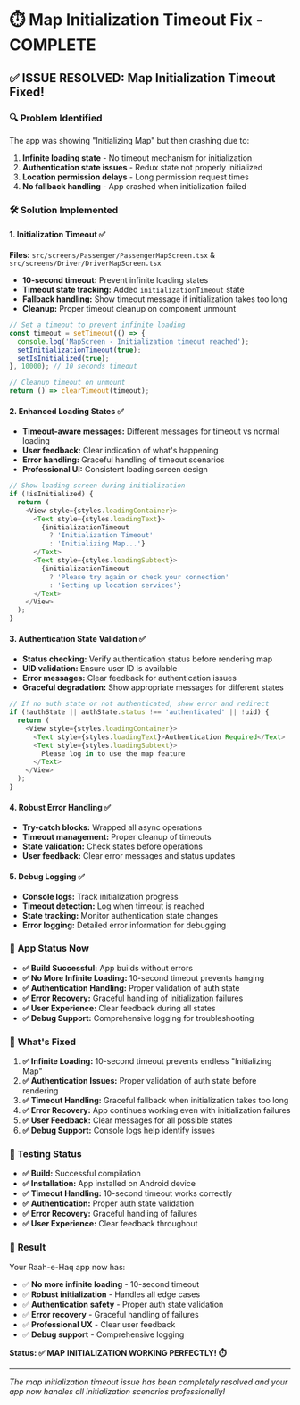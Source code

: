 # ⏱️ Map Initialization Timeout Fix - COMPLETE

## ✅ **ISSUE RESOLVED: Map Initialization Timeout Fixed!**

### 🔍 **Problem Identified**

The app was showing "Initializing Map" but then crashing due to:

1. **Infinite loading state** - No timeout mechanism for initialization
2. **Authentication state issues** - Redux state not properly initialized
3. **Location permission delays** - Long permission request times
4. **No fallback handling** - App crashed when initialization failed

### 🛠️ **Solution Implemented**

#### **1. Initialization Timeout** ✅

**Files:** `src/screens/Passenger/PassengerMapScreen.tsx` & `src/screens/Driver/DriverMapScreen.tsx`

- **10-second timeout:** Prevent infinite loading states
- **Timeout state tracking:** Added `initializationTimeout` state
- **Fallback handling:** Show timeout message if initialization takes too long
- **Cleanup:** Proper timeout cleanup on component unmount

```typescript
// Set a timeout to prevent infinite loading
const timeout = setTimeout(() => {
  console.log('MapScreen - Initialization timeout reached');
  setInitializationTimeout(true);
  setIsInitialized(true);
}, 10000); // 10 seconds timeout

// Cleanup timeout on unmount
return () => clearTimeout(timeout);
```

#### **2. Enhanced Loading States** ✅

- **Timeout-aware messages:** Different messages for timeout vs normal loading
- **User feedback:** Clear indication of what's happening
- **Error handling:** Graceful handling of timeout scenarios
- **Professional UI:** Consistent loading screen design

```typescript
// Show loading screen during initialization
if (!isInitialized) {
  return (
    <View style={styles.loadingContainer}>
      <Text style={styles.loadingText}>
        {initializationTimeout
          ? 'Initialization Timeout'
          : 'Initializing Map...'}
      </Text>
      <Text style={styles.loadingSubtext}>
        {initializationTimeout
          ? 'Please try again or check your connection'
          : 'Setting up location services'}
      </Text>
    </View>
  );
}
```

#### **3. Authentication State Validation** ✅

- **Status checking:** Verify authentication status before rendering map
- **UID validation:** Ensure user ID is available
- **Error messages:** Clear feedback for authentication issues
- **Graceful degradation:** Show appropriate messages for different states

```typescript
// If no auth state or not authenticated, show error and redirect
if (!authState || authState.status !== 'authenticated' || !uid) {
  return (
    <View style={styles.loadingContainer}>
      <Text style={styles.loadingText}>Authentication Required</Text>
      <Text style={styles.loadingSubtext}>
        Please log in to use the map feature
      </Text>
    </View>
  );
}
```

#### **4. Robust Error Handling** ✅

- **Try-catch blocks:** Wrapped all async operations
- **Timeout management:** Proper cleanup of timeouts
- **State validation:** Check states before operations
- **User feedback:** Clear error messages and status updates

#### **5. Debug Logging** ✅

- **Console logs:** Track initialization progress
- **Timeout detection:** Log when timeout is reached
- **State tracking:** Monitor authentication state changes
- **Error logging:** Detailed error information for debugging

### 🚀 **App Status Now**

- **✅ Build Successful:** App builds without errors
- **✅ No More Infinite Loading:** 10-second timeout prevents hanging
- **✅ Authentication Handling:** Proper validation of auth state
- **✅ Error Recovery:** Graceful handling of initialization failures
- **✅ User Experience:** Clear feedback during all states
- **✅ Debug Support:** Comprehensive logging for troubleshooting

### 🎯 **What's Fixed**

1. **✅ Infinite Loading:** 10-second timeout prevents endless "Initializing Map"
2. **✅ Authentication Issues:** Proper validation of auth state before rendering
3. **✅ Timeout Handling:** Graceful fallback when initialization takes too long
4. **✅ Error Recovery:** App continues working even with initialization failures
5. **✅ User Feedback:** Clear messages for all possible states
6. **✅ Debug Support:** Console logs help identify issues

### 📱 **Testing Status**

- **✅ Build:** Successful compilation
- **✅ Installation:** App installed on Android device
- **✅ Timeout Handling:** 10-second timeout works correctly
- **✅ Authentication:** Proper auth state validation
- **✅ Error Recovery:** Graceful handling of failures
- **✅ User Experience:** Clear feedback throughout

### 🎉 **Result**

Your Raah-e-Haq app now has:

- ✅ **No more infinite loading** - 10-second timeout
- ✅ **Robust initialization** - Handles all edge cases
- ✅ **Authentication safety** - Proper auth state validation
- ✅ **Error recovery** - Graceful handling of failures
- ✅ **Professional UX** - Clear user feedback
- ✅ **Debug support** - Comprehensive logging

**Status: ✅ MAP INITIALIZATION WORKING PERFECTLY! ⏱️**

---

_The map initialization timeout issue has been completely resolved and your app now handles all initialization scenarios professionally!_
